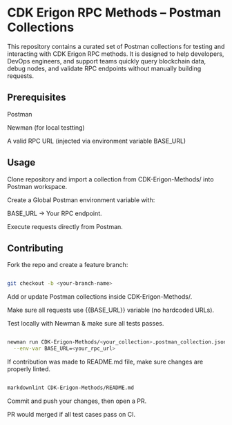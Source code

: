 # CDK Erigon RPC Methods – Postman Collections

This repository contains a curated set of Postman
collections for testing and interacting with CDK Erigon RPC methods.
It is designed to help developers, DevOps engineers,
and support teams quickly query blockchain data, debug nodes,
and validate RPC endpoints without manually building requests.

## Prerequisites

Postman

Newman
 (for local testting)

A valid RPC URL (injected via environment variable BASE_URL)

## Usage

Clone repository and
import a collection from CDK-Erigon-Methods/ into Postman
workspace.

Create a Global Postman environment variable with:

BASE_URL → Your RPC endpoint.

Execute requests directly from Postman.

## Contributing

Fork the repo and create a feature branch:

```bash

git checkout -b <your-branch-name>

```

Add or update Postman collections inside CDK-Erigon-Methods/.

Make sure all requests use {{BASE_URL}} variable (no hardcoded URLs).

Test locally with Newman & make sure all tests passes.

```bash

newman run CDK-Erigon-Methods/<your_collection>.postman_collection.json \
  --env-var BASE_URL=<your_rpc_url>

```

If contribution was made to README.md file,
make sure changes are properly linted.

```bash

markdownlint CDK-Erigon-Methods/README.md

```

Commit and push your changes, then open a PR.

PR would merged if all test cases pass on CI.
